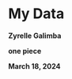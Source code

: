 <!DOCTYPE html>
<html>
<body>
<b>
<html>
<h1 style=”Text-align:center“> My Data </h1>
<p style=”Text-align:center; font-size:190%; color:green”>Zyrelle Galimba</p>
<p style=”Text-align:left; color: powderblue; font-size:160%”> one piece</p>
<p style=”Text-align:Right; color:red”>March 18, 2024 </p>
<body>
<html>
